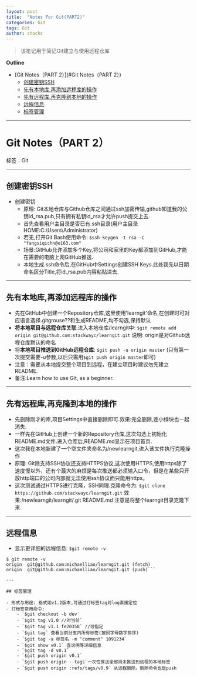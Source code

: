 ```yaml
---
layout: post
title:  "Notes For Git(PART2)"
categories: Git
tags: Git
author: stackc
---
```


>该笔记用于简记Git建立与使用远程仓库




**Outline**

- [Git Notes（PART 2）](#Git Notes（PART 2）)
	- [创建密钥SSH](#创建密钥SSH)
	- [先有本地库,再添加远程库的操作](#先有本地库,再添加远程库的操作)
	- [先有远程库,再克隆到本地的操作](#先有远程库,再克隆到本地的操作)
	- [远程信息](#远程信息)
	- [标签管理](#标签管理)



---

# Git Notes（PART 2）

标签：Git

---

## 创建密钥SSH

- 创建密钥
	- 原理: Git本地仓库与Github仓库之间通过ssh加密传输,github知道我的公钥id_rsa.pub,只有拥有私钥id_rsa才允许push提交上去.
	- 首先查看用户主目录是否已有.ssh目录(用户主目录HOME:C:\Users\Administrator)
	- 若无,打开Git Bash使用命令: `$ssh-keygen -t rsa -C "fangsiqichn@e163.com"`
	- 场景:GitHub允许添加多个Key,将公司和家里的Key都添加到GitHub,才能在需要的电脑上网GitHub推送.
	- 本地生成.ssh命令后,在GitHub中Settings创建SSH Keys.此处我先以日期命名区分Title,将id_rsa.pub内容粘贴进去.

---

## 先有本地库,再添加远程库的操作

- 先在GitHub中创建一个Repository仓库,这里使用'learngit'命名,在创建时可对应语言选择.gitgrouse??和生成README,均不勾选,保持默认
- **将本地项目与远程仓库关联**.进入本地仓库/learngit中:
 `$git remote add origin git@github.com:stackwayc/learngit.git`
说明: origin是对Github远程仓库默认的命名
- 将**本地项目推送到GitHub远程仓库**: `$git push -u origin master`
(只有第一次提交需要-u参数,以后只需用`$git push origin master`即可)
- 注意：需要从本地提交整个项目到远程，在建立项目时建议勿先建立README.
- 备注:Learn how to use Git, as a beginner. 

---

## 先有远程库,再克隆到本地的操作

- 先删除刚才的库,项目Settings中直接删除即可.效果:完全删除,连小绿块也一起消失.
- 一样先在GitHub上创建一个新的Repository仓库,这次勾选上初始化README.md文件.进入仓库后,README.md显示在项目首页.
- 这次我在本地新建了一个空文件夹命名为/newlearngit,进入该文件执行克隆操作
- 原理: Git除支持SSH协议还支持HTTPS协议,这次使用HTTPS,使用https除了速度慢以外，还有个最大的麻烦是每次推送都必须输入口令，但是在某些只开放http端口的公司内部就无法使用ssh协议而只能用https。
- 这次测试通过HTTPS进行克隆，SSH同理.克隆命令为:
`$git clone https://github.com/stackwayc/learngit.git`
效果:/newlearngit/learngit/.git README.md 注意是将整个learngit目录克隆下来.

---

## 远程信息

- 显示更详细的远程信息: `$git remote -v`

```
$ git remote -v
origin  git@github.com:michaelliao/learngit.git (fetch)
origin  git@github.com:michaelliao/learngit.git (push)```

---

## 标签管理

- 形式与用途: 格式如v1.2版本,可通过打标签tag对log直接定位
- 打标签常用命令: 
	- `$git checkout -b dev`
	- `$git tag v1.0 //对当前`
	- `$git tag v1.1 fe20358` //可指定
	- `$git tag` 查看当前分支内所有标签(按照字母数字排序)
	- `$git tag -a 标签名 -m "comment" 1091234`
	- `$git show v0.1` 查说明等详细信息
 	- `$git tag -d v0.1`
	- `$git push origin v0.1`
	- `$git push origin --tags`一次性推送全部尚未推送到远程的本地标签
	- `$git push origin :refs/tags/v0.9` 从远程删除。删除命令也是push

